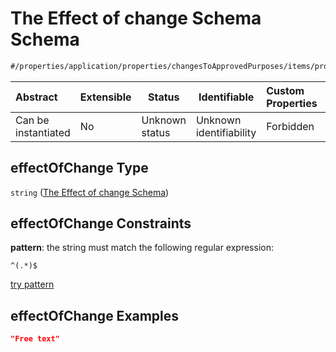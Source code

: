 # The Effect of change Schema Schema

```txt
#/properties/application/properties/changesToApprovedPurposes/items/properties/effectOfChange#/properties/application/properties/changesToApprovedPurposes/items/properties/effectOfChange
```




| Abstract            | Extensible | Status         | Identifiable            | Custom Properties | Additional Properties | Access Restrictions | Defined In                                                                                     |
| :------------------ | ---------- | -------------- | ----------------------- | :---------------- | --------------------- | ------------------- | ---------------------------------------------------------------------------------------------- |
| Can be instantiated | No         | Unknown status | Unknown identifiability | Forbidden         | Allowed               | none                | [CompletionReport.schema.json\*](../false/CompletionReport.schema.json "open original schema") |

## effectOfChange Type

`string` ([The Effect of change Schema](completionreport-properties-the-application-schema-properties-the-changestoapprovedpurposes-schema-the-items-schema-properties-the-effect-of-change-schema.md))

## effectOfChange Constraints

**pattern**: the string must match the following regular expression: 

```regexp
^(.*)$
```

[try pattern](https://regexr.com/?expression=%5E(.*)%24 "try regular expression with regexr.com")

## effectOfChange Examples

```json
"Free text"
```
